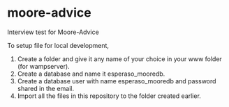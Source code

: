 # moore-advice
Interview test for Moore-Advice

To setup file for local development, 
1. Create a folder and give it any name of your choice in your www folder (for wampserver).
2. Create a database and name it esperaso_mooredb.
3. Create a database user with name esperaso_mooredb and password shared in the email.
4. Import all the files in this repository to the folder created earlier.
